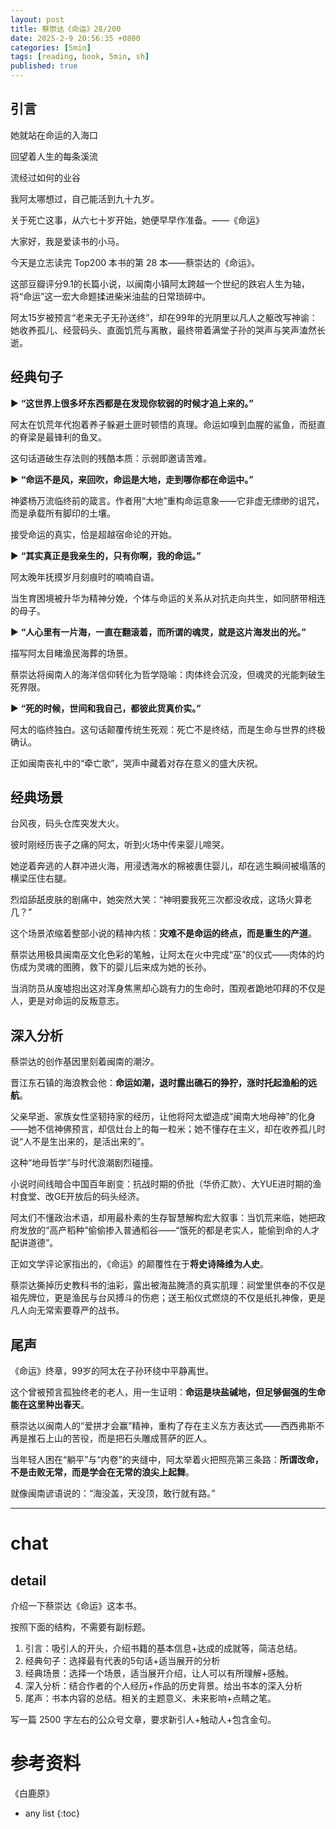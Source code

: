 ```yaml
---
layout: post
title: 蔡崇达《命运》28/200
date: 2025-2-9 20:56:35 +0800
categories: [5min]
tags: [reading, book, 5min, sh]
published: true
---
```



## 引言  

她就站在命运的入海口

回望着人生的每条溪流

流经过如何的业谷

我阿太哪想过，自己能活到九十九岁。

关于死亡这事，从六七十岁开始，她便早早作准备。——《命运》

大家好，我是爱读书的小马。

今天是立志读完 Top200 本书的第 28 本——蔡崇达的《命运》。

这部豆瓣评分9.1的长篇小说，以闽南小镇阿太跨越一个世纪的跌宕人生为轴，将“命运”这一宏大命题揉进柴米油盐的日常琐碎中。

阿太15岁被预言“老来无子无孙送终”，却在99年的光阴里以凡人之躯改写神谕：她收养孤儿、经营码头、直面饥荒与离散，最终带着满堂子孙的哭声与笑声溘然长逝。

## 经典句子

▶ **“这世界上很多坏东西都是在发现你软弱的时候才追上来的。”**  

   阿太在饥荒年代抱着养子躲避土匪时顿悟的真理。命运如嗅到血腥的鲨鱼，而挺直的脊梁是最锋利的鱼叉。
   
   这句话道破生存法则的残酷本质：示弱即邀请苦难。  

▶ **“命运不是风，来回吹，命运是大地，走到哪你都在命运中。”**  

   神婆杨万流临终前的箴言。作者用“大地”重构命运意象——它非虚无缥缈的诅咒，而是承载所有脚印的土壤。
   
   接受命运的真实，恰是超越宿命论的开始。  

▶ **“其实真正是我亲生的，只有你啊，我的命运。”**  

   阿太晚年抚摸岁月刻痕时的喃喃自语。
   
   当生育困境被升华为精神分娩，个体与命运的关系从对抗走向共生，如同脐带相连的母子。  

▶ **“人心里有一片海，一直在翻滚着，而所谓的魂灵，就是这片海发出的光。”**  

   描写阿太目睹渔民海葬的场景。
   
   蔡崇达将闽南人的海洋信仰转化为哲学隐喻：肉体终会沉没，但魂灵的光能刺破生死界限。  

▶ **“死的时候，世间和我自己，都彼此货真价实。”**  

   阿太的临终独白。这句话颠覆传统生死观：死亡不是终结，而是生命与世界的终极确认。
   
   正如闽南丧礼中的“牵亡歌”，哭声中藏着对存在意义的盛大庆祝。  

## 经典场景

台风夜，码头仓库突发大火。

彼时刚经历丧子之痛的阿太，听到火场中传来婴儿啼哭。

她逆着奔逃的人群冲进火海，用浸透海水的棉被裹住婴儿，却在逃生瞬间被塌落的横梁压住右腿。

烈焰舔舐皮肤的剧痛中，她突然大笑：“神明要我死三次都没收成，这场火算老几？”  

这个场景浓缩着整部小说的精神内核：**灾难不是命运的终点，而是重生的产道**。

蔡崇达用极具闽南巫文化色彩的笔触，让阿太在火中完成“巫”的仪式——肉体的灼伤成为灵魂的图腾，救下的婴儿后来成为她的长孙。

当消防员从废墟抱出这对浑身焦黑却心跳有力的生命时，围观者跪地叩拜的不仅是人，更是对命运的反叛意志。  

## 深入分析

蔡崇达的创作基因里刻着闽南的潮汐。

晋江东石镇的海浪教会他：**命运如潮，退时露出礁石的狰狞，涨时托起渔船的远航**。

父亲早逝、家族女性坚韧持家的经历，让他将阿太塑造成“闽南大地母神”的化身——她不信神佛预言，却信灶台上的每一粒米；她不懂存在主义，却在收养孤儿时说“人不是生出来的，是活出来的”。  

这种“地母哲学”与时代浪潮剧烈碰撞。

小说时间线暗合中国百年剧变：抗战时期的侨批（华侨汇款）、大YUE进时期的渔村食堂、改GE开放后的码头经济。

阿太们不懂政治术语，却用最朴素的生存智慧解构宏大叙事：当饥荒来临，她把政府发放的“高产稻种”偷偷掺入普通稻谷——“饿死的都是老实人，能偷到命的人才配讲道德”。  

正如文学评论家指出的，《命运》的颠覆性在于**将史诗降维为人史**。

蔡崇达撕掉历史教科书的油彩，露出被海盐腌渍的真实肌理：祠堂里供奉的不仅是祖先牌位，更是渔民与台风搏斗的伤疤；送王船仪式燃烧的不仅是纸扎神像，更是凡人向无常索要尊严的战书。

## 尾声

《命运》终章，99岁的阿太在子孙环绕中平静离世。

这个曾被预言孤独终老的老人，用一生证明：**命运是块盐碱地，但足够倔强的生命能在这里种出春天**。

蔡崇达以闽南人的“爱拼才会赢”精神，重构了存在主义东方表达式——西西弗斯不再是推石上山的苦役，而是把石头雕成菩萨的匠人。  

当年轻人困在“躺平”与“内卷”的夹缝中，阿太举着火把照亮第三条路：**所谓改命，不是击败无常，而是学会在无常的浪尖上起舞**。

就像闽南谚语说的：“海没盖，天没顶，敢行就有路。”

------------------------------------------------------------------------

# chat

## detail

介绍一下蔡崇达《命运》这本书。

按照下面的结构，不需要有副标题。

1. 引言：吸引人的开头，介绍书籍的基本信息+达成的成就等，简洁总结。
2. 经典句子：选择最有代表的5句话+适当展开的分析
3. 经典场景：选择一个场景，适当展开介绍，让人可以有所理解+感触。
4. 深入分析：结合作者的个人经历+作品的历史背景。给出书本的深入分析
5. 尾声：书本内容的总结。相关的主题意义、未来影响+点睛之笔。

写一篇 2500 字左右的公众号文章，要求新引人+触动人+包含金句。


# 参考资料

 《白鹿原》

* any list
{:toc}